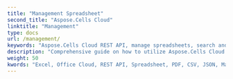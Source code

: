 ```yaml
---
title: "Management Spreadsheet"
second_title: "Aspose.Cells Cloud"
linktitle: "Management"
type: docs
url: /management/
keywords: "Aspose.Cells Cloud REST API, manage spreadsheets, search and replace content, Excel 2016, Excel 2019, Excel 365, cloud-based spreadsheet management."
description: "Comprehensive guide on how to utilize Aspose.Cells Cloud REST API for managing spreadsheets, including search and replace functionalities."
weight: 50
kwords: "Excel, Office Cloud, REST API, Spreadsheet, PDF, CSV, JSON, Markdown, Developer Guide, cloud spreadsheet management, content replacement, API documentation."
---
```



